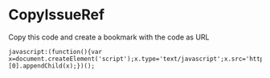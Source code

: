 # CopyIssueRef

Copy this code and create a bookmark with the code as URL

```
javascript:(function(){var x=document.createElement('script');x.type='text/javascript';x.src='https://rawgit.com/andreasnylin/CopyIssueRef/c25f8fc91ec34cb4fba27b23cb060ffc88516ab6/copyissueref.js';document.getElementsByTagName('head')[0].appendChild(x);})();
```
